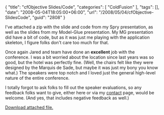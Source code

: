 {
	"title": "cfObjective Slides/Code",
	"categories": [
		"ColdFusion"
	],
	"tags": [],
	"date": "2008-05-04T18:05:00+06:00",
	"url": "/2008/05/04/cfObjective-SlidesCode",
	"guid": "2808"
}

I've attached a zip with the slide and code from my Spry presentation, as well as the slides from my Model-Glue presentation. My MG presentation did have a bit of code, but as it was just me playing with the application skeleton, I figure folks don't care too much for that.

Once again Jared and team have done an <b>excellent</b> job with the conference. I was a bit worried about the location since last years was so good, but the hotel was perfectly fine. (Well, the chairs felt like they were designed by the Marquis de Sade, but maybe it was just my bony you know what.) The speakers were top notch and I loved just the general high-level nature of the entire conference.

I totally forgot to ask folks to fill out the speaker evaluations, so any feedback folks want to give, either here or via my <a href="http://www.raymondcamden.com/contact.cfm">contact</a> page, would be welcome. (And yes, that includes negative feedback as well.)<p><a href='enclosures/D%3A%5Chosts%5Cwww%2Ecoldfusionjedi%2Ecom%5Cenclosures%2Fcfobjective%2Ezip'>Download attached file.</a></p>
